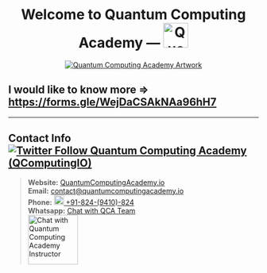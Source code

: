 <h1 align="center" id="qc-title">Welcome to Quantum Computing Academy &mdash; <a id="qc-logo" href="https://quantumcomputingacademy.io" target="_blank"><img src="https://i.postimg.cc/gJ2nJyD1/Quantum-Computing-Academy-Round-Logo.jpg" alt="Quantum Computing Academy Artwork" width="50" /></a></h1>

<div align="center"><a id="qc-artwork" href="https://quantumcomputingacademy.io" target="_blank"><img src="https://i.postimg.cc/bwvy1Yb2/YT-Channel-Art.gif" alt="Quantum Computing Academy Artwork" /></a></div>

## I would like to know more => https://forms.gle/WejDaCSAkNAa96hH7

----

## Contact Info <a target="_blank" href="https://twitter.com/intent/follow?original_referer=https%3A%2F%2Fdeveloper.twitter.com%2F&ref_src=twsrc%5Etfw%7Ctwcamp%5Ebuttonembed%7Ctwterm%5Efollow%7Ctwgr%5EQComputingIO&region=follow_link&screen_name=QComputingIO"><img alt="Twitter Follow Quantum Computing Academy (QComputingIO)" src="https://img.shields.io/twitter/follow/QComputingIO?style=social"></a>
> **Website:** <a href="https://quantumcomputingacademy.io" target="_blank">QuantumComputingAcademy.io</a>    
> **Email:** <a href="mailto:contact@quantumcomputingacademy.io?body=Hi%20QC%20Team%2C%0A%0A" title="contact@quantumcomputingacademy.io" target="_blank">contact@quantumcomputingacademy.io</a>  
> **Phone:** <a href="tel:91-824-9410-824" target="_blank"><img src="https://i.postimg.cc/G3gcDsKk/flag-india-1f1ee-1f1f3.png" width="20"> +91-824-(9410)-824</a>  
> **Whatsapp:** <a href="https://wa.link/m7vp3i">Chat with QCA Team</a>  
> <a href="https://wa.link/m7vp3i"><img width="100" alt="Chat with Quantum Computing Academy Instructor" src="https://i.postimg.cc/4yLjhVTn/wa-link-m7vp3i.png"/></a>

<!--
You can use the [editor on GitHub](https://github.com/quantumcomputingac/quantumcomputingac/edit/main/docs/index.md) to maintain and preview the content for your website in Markdown files.

Whenever you commit to this repository, GitHub Pages will run [Jekyll](https://jekyllrb.com/) to rebuild the pages in your site, from the content in your Markdown files.

### Markdown

Markdown is a lightweight and easy-to-use syntax for styling your writing. It includes conventions for

```markdown
Syntax highlighted code block

# Header 1
## Header 2
### Header 3

- Bulleted
- List

1. Numbered
2. List

**Bold** and _Italic_ and `Code` text

[Link](url) and ![Image](src)
```

For more details see [GitHub Flavored Markdown](https://guides.github.com/features/mastering-markdown/).

### Jekyll Themes

Your Pages site will use the layout and styles from the Jekyll theme you have selected in your [repository settings](https://github.com/quantumcomputingac/quantumcomputingac/settings/pages). The name of this theme is saved in the Jekyll `_config.yml` configuration file.

### Support or Contact

Having trouble with Pages? Check out our [documentation](https://docs.github.com/categories/github-pages-basics/) or [contact support](https://support.github.com/contact) and we’ll help you sort it out.
-->
